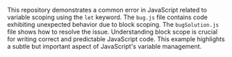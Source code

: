 This repository demonstrates a common error in JavaScript related to variable scoping using the `let` keyword.  The `bug.js` file contains code exhibiting unexpected behavior due to block scoping. The `bugSolution.js` file shows how to resolve the issue.  Understanding block scope is crucial for writing correct and predictable JavaScript code.  This example highlights a subtle but important aspect of JavaScript's variable management.
